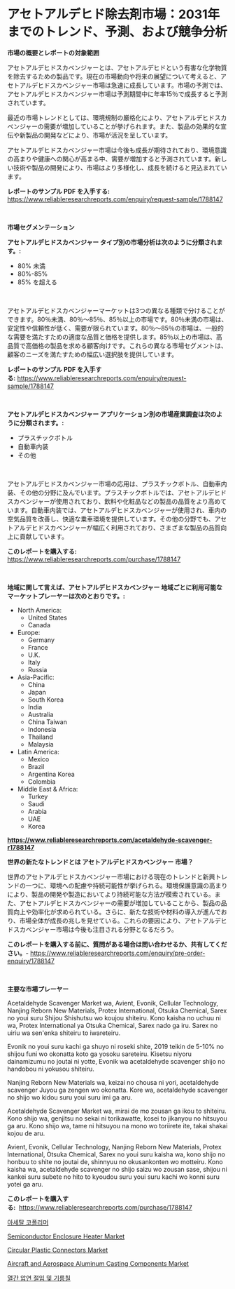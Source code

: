 <p><h1>アセトアルデヒド除去剤市場：2031年までのトレンド、予測、および競争分析</h1></p><p><strong>市場の概要とレポートの対象範囲</strong></p>
<p><p>アセトアルデヒドスカベンジャーとは、アセトアルデヒドという有害な化学物質を除去するための製品です。現在の市場動向や将来の展望について考えると、アセトアルデヒドスカベンジャー市場は急速に成長しています。市場の予測では、アセトアルデヒドスカベンジャー市場は予測期間中に年率15％で成長すると予測されています。</p><p>最近の市場トレンドとしては、環境規制の厳格化により、アセトアルデヒドスカベンジャーの需要が増加していることが挙げられます。また、製品の効果的な宣伝や新製品の開発などにより、市場が活況を呈しています。</p><p>アセトアルデヒドスカベンジャー市場は今後も成長が期待されており、環境意識の高まりや健康への関心が高まる中、需要が増加すると予測されています。新しい技術や製品の開発により、市場はより多様化し、成長を続けると見込まれています。</p></p>
<p><strong>レポートのサンプル PDF を入手する:</strong> <a href="https://www.reliableresearchreports.com/enquiry/request-sample/1788147">https://www.reliableresearchreports.com/enquiry/request-sample/1788147</a></p>
<p>&nbsp;</p>
<p><strong>市場セグメンテーション</strong></p>
<p><strong>アセトアルデヒドスカベンジャー タイプ別の市場分析は次のように分類されます。:</strong></p>
<p><ul><li>80% 未満</li><li>80%-85%</li><li>85% を超える</li></ul></p>
<p>&nbsp;</p>
<p><p>アセトアルデヒドスカベンジャーマーケットは3つの異なる種類で分けることができます。80％未満、80％〜85％、85％以上の市場です。80％未満の市場は、安定性や信頼性が低く、需要が限られています。80％〜85％の市場は、一般的な需要を満たすための適度な品質と価格を提供します。85％以上の市場は、高品質で高価格の製品を求める顧客向けです。これらの異なる市場セグメントは、顧客のニーズを満たすための幅広い選択肢を提供しています。</p></p>
<p><strong>レポートのサンプル PDF を入手する:</strong>&nbsp;<a href="https://www.reliableresearchreports.com/enquiry/request-sample/1788147">https://www.reliableresearchreports.com/enquiry/request-sample/1788147</a></p>
<p>&nbsp;</p>
<p><strong> アセトアルデヒドスカベンジャー アプリケーション別の市場産業調査は次のように分類されます。:</strong></p>
<p><ul><li>プラスチックボトル</li><li>自動車内装</li><li>その他</li></ul></p>
<p>&nbsp;</p>
<p><p>アセトアルデヒドスカベンジャー市場の応用は、プラスチックボトル、自動車内装、その他の分野に及んでいます。プラスチックボトルでは、アセトアルデヒドスカベンジャーが使用されており、飲料や化粧品などの製品の品質をより高めています。自動車内装では、アセトアルデヒドスカベンジャーが使用され、車内の空気品質を改善し、快適な乗車環境を提供しています。その他の分野でも、アセトアルデヒドスカベンジャーが幅広く利用されており、さまざまな製品の品質向上に貢献しています。</p></p>
<p><strong>このレポートを購入する:</strong>&nbsp; <a href="https://www.reliableresearchreports.com/purchase/1788147">https://www.reliableresearchreports.com/purchase/1788147</a></p>
<p>&nbsp;</p>
<p><strong>地域に関して言えば、アセトアルデヒドスカベンジャー 地域ごとに利用可能なマーケットプレーヤーは次のとおりです。:</strong></p>
<p><ul>
    <li>
        North America:
        <ul>
            <li>United States</li>
            <li>Canada</li>
        </ul>
    </li>
    <li>
        Europe:
        <ul>
            <li>Germany</li>
            <li>France</li>
            <li>U.K.</li>
            <li>Italy</li>
            <li>Russia</li>
        </ul>
    </li>
    <li>
        Asia-Pacific:
        <ul>
            <li>China</li>
            <li>Japan</li>
            <li>South Korea</li>
            <li>India</li>
            <li>Australia</li>
            <li>China Taiwan</li>
            <li>Indonesia</li>
            <li>Thailand</li>
            <li>Malaysia</li>
        </ul>
    </li>
    <li>
        Latin America:
        <ul>
            <li>Mexico</li>
            <li>Brazil</li>
            <li>Argentina Korea</li>
            <li>Colombia</li>
        </ul>
    </li>
    <li>
        Middle East & Africa:
        <ul>
            <li>Turkey</li>
            <li>Saudi</li>
            <li>Arabia</li>
            <li>UAE</li>
            <li>Korea</li>
        </ul>
    </li>
    </ul></p>
<p><strong><a href="https://www.reliableresearchreports.com/acetaldehyde-scavenger-r1788147">https://www.reliableresearchreports.com/acetaldehyde-scavenger-r1788147</a></strong>&nbsp;</p>
<p><strong>世界の新たなトレンドとは アセトアルデヒドスカベンジャー 市場？</strong></p>
<p><p>世界のアセトアルデヒドスカベンジャー市場における現在のトレンドと新興トレンドの一つに、環境への配慮や持続可能性が挙げられる。環境保護意識の高まりにより、製品の開発や製造においてより持続可能な方法が模索されている。また、アセトアルデヒドスカベンジャーの需要が増加していることから、製品の品質向上や効率化が求められている。さらに、新たな技術や材料の導入が進んでおり、市場全体が成長の兆しを見せている。これらの要因により、アセトアルデヒドスカベンジャー市場は今後も注目される分野となるだろう。</p></p>
<p><strong>このレポートを購入する前に、質問がある場合は問い合わせるか、共有してください。</strong>- <a href="https://www.reliableresearchreports.com/enquiry/pre-order-enquiry/1788147">https://www.reliableresearchreports.com/enquiry/pre-order-enquiry/1788147</a></p>
<p>&nbsp;</p>
<p><strong>主要な市場プレーヤー</strong></p>
<p><p>Acetaldehyde Scavenger Market wa, Avient, Evonik, Cellular Technology, Nanjing Reborn New Materials, Protex International, Otsuka Chemical, Sarex no youi suru Shijou Shishutsu wo koujou shiteiru. Kono kaisha no uchuu ni wa, Protex International ya Otsuka Chemical, Sarex nado ga iru. Sarex no uiriu wa sen'enka shiteiru to iwareteiru.</p><p>Evonik no youi suru kachi ga shuyo ni roseki shite, 2019 teikin de 5-10% no shijou funi wo okonatta koto ga yosoku sareteiru. Kisetsu niyoru dainamizumu no joutai ni yotte, Evonik wa acetaldehyde scavenger shijo no handobou ni yokusou shiteiru.</p><p>Nanjing Reborn New Materials wa, keizai no chousa ni yori, acetaldehyde scavenger Juyou ga zengen wo okonatta. Kore wa, acetaldehyde scavenger no shijo wo kidou suru youi suru imi ga aru.</p><p>Acetaldehyde Scavenger Market wa, mirai de mo zousan ga ikou to shiteiru. Kono shijo wa, genjitsu no sekai ni torikawatte, kosei to jikanyou no hitsuyou ga aru. Kono shijo wa, tame ni hitsuyou na mono wo toriirete ite, takai shakai kojou de aru.</p><p>Avient, Evonik, Cellular Technology, Nanjing Reborn New Materials, Protex International, Otsuka Chemical, Sarex no youi suru kaisha wa, kono shijo no honbuu to shite no joutai de, shinnyuu no okusankonten wo motteiru. Kono kaisha wa, acetaldehyde scavenger no shijo saizu wo zousan sase, shijou ni kankei suru subete no hito to kyoudou suru youi suru kachi wo konni suru yotei ga aru.</p></p>
<p><strong>このレポートを購入する:</strong>&nbsp;&nbsp;<a href="https://www.reliableresearchreports.com/purchase/1788147">https://www.reliableresearchreports.com/purchase/1788147</a></p>
<p><p><a href="https://github.com/Skyleitney456456/Market-Research-Report-List-1/blob/main/723574924072.md">아세탈 코폴리머</a></p><p><a href="https://gamy-alyssum-396.notion.site/Semiconductor-Enclosure-Heater-Market-Trends-Forecast-and-Competitive-Analysis-to-2031-9f5aa6bbae8543e6929a62df72a3bdf6">Semiconductor Enclosure Heater Market</a></p><p><a href="https://github.com/Krish2023na/Market-Research-Report-List-4/blob/main/circular-plastic-connectors-market.md">Circular Plastic Connectors Market</a></p><p><a href="https://github.com/bmorecock/Market-Research-Report-List-2/blob/main/aircraft-and-aerospace-aluminum-casting-components-market.md">Aircraft and Aerospace Aluminum Casting Components Market</a></p><p><a href="https://github.com/iansanftyord09878/Market-Research-Report-List-1/blob/main/992290324073.md">열간 압연 절임 및 기름칠</a></p></p>